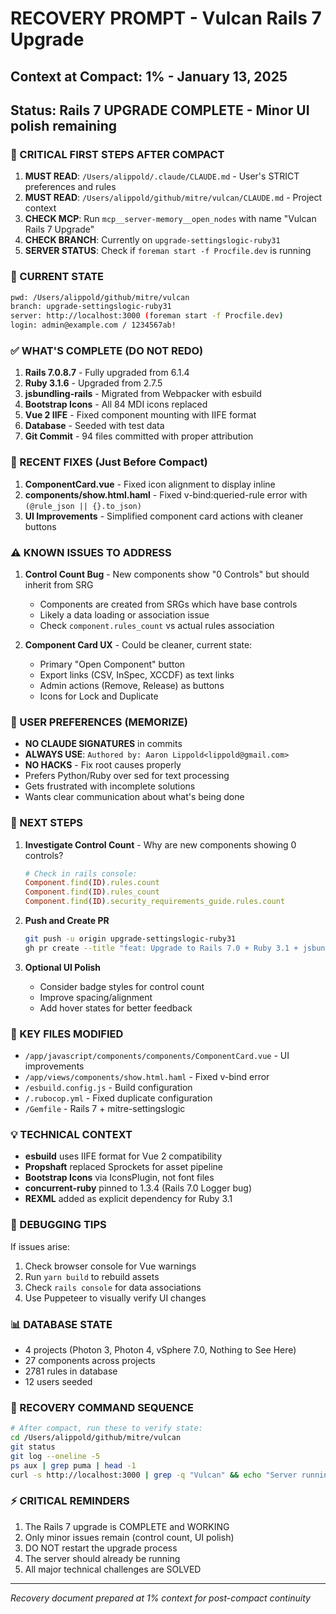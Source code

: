 # RECOVERY PROMPT - Vulcan Rails 7 Upgrade
## Context at Compact: 1% - January 13, 2025
## Status: Rails 7 UPGRADE COMPLETE - Minor UI polish remaining

### 🚨 CRITICAL FIRST STEPS AFTER COMPACT
1. **MUST READ**: `/Users/alippold/.claude/CLAUDE.md` - User's STRICT preferences and rules
2. **MUST READ**: `/Users/alippold/github/mitre/vulcan/CLAUDE.md` - Project context
3. **CHECK MCP**: Run `mcp__server-memory__open_nodes` with name "Vulcan Rails 7 Upgrade"
4. **CHECK BRANCH**: Currently on `upgrade-settingslogic-ruby31`
5. **SERVER STATUS**: Check if `foreman start -f Procfile.dev` is running

### 📍 CURRENT STATE
```bash
pwd: /Users/alippold/github/mitre/vulcan
branch: upgrade-settingslogic-ruby31
server: http://localhost:3000 (foreman start -f Procfile.dev)
login: admin@example.com / 1234567ab!
```

### ✅ WHAT'S COMPLETE (DO NOT REDO)
1. **Rails 7.0.8.7** - Fully upgraded from 6.1.4
2. **Ruby 3.1.6** - Upgraded from 2.7.5
3. **jsbundling-rails** - Migrated from Webpacker with esbuild
4. **Bootstrap Icons** - All 84 MDI icons replaced
5. **Vue 2 IIFE** - Fixed component mounting with IIFE format
6. **Database** - Seeded with test data
7. **Git Commit** - 94 files committed with proper attribution

### 🔧 RECENT FIXES (Just Before Compact)
1. **ComponentCard.vue** - Fixed icon alignment to display inline
2. **components/show.html.haml** - Fixed v-bind:queried-rule error with `(@rule_json || {}.to_json)`
3. **UI Improvements** - Simplified component card actions with cleaner buttons

### ⚠️ KNOWN ISSUES TO ADDRESS
1. **Control Count Bug** - New components show "0 Controls" but should inherit from SRG
   - Components are created from SRGs which have base controls
   - Likely a data loading or association issue
   - Check `component.rules_count` vs actual rules association

2. **Component Card UX** - Could be cleaner, current state:
   - Primary "Open Component" button
   - Export links (CSV, InSpec, XCCDF) as text links
   - Admin actions (Remove, Release) as buttons
   - Icons for Lock and Duplicate

### 📝 USER PREFERENCES (MEMORIZE)
- **NO CLAUDE SIGNATURES** in commits
- **ALWAYS USE**: `Authored by: Aaron Lippold<lippold@gmail.com>`
- **NO HACKS** - Fix root causes properly
- Prefers Python/Ruby over sed for text processing
- Gets frustrated with incomplete solutions
- Wants clear communication about what's being done

### 🎯 NEXT STEPS
1. **Investigate Control Count** - Why are new components showing 0 controls?
   ```ruby
   # Check in rails console:
   Component.find(ID).rules.count
   Component.find(ID).rules_count
   Component.find(ID).security_requirements_guide.rules.count
   ```

2. **Push and Create PR**
   ```bash
   git push -u origin upgrade-settingslogic-ruby31
   gh pr create --title "feat: Upgrade to Rails 7.0 + Ruby 3.1 + jsbundling"
   ```

3. **Optional UI Polish**
   - Consider badge styles for control count
   - Improve spacing/alignment
   - Add hover states for better feedback

### 🔑 KEY FILES MODIFIED
- `/app/javascript/components/components/ComponentCard.vue` - UI improvements
- `/app/views/components/show.html.haml` - Fixed v-bind error
- `/esbuild.config.js` - Build configuration
- `/.rubocop.yml` - Fixed duplicate configuration
- `/Gemfile` - Rails 7 + mitre-settingslogic

### 💡 TECHNICAL CONTEXT
- **esbuild** uses IIFE format for Vue 2 compatibility
- **Propshaft** replaced Sprockets for asset pipeline
- **Bootstrap Icons** via IconsPlugin, not font files
- **concurrent-ruby** pinned to 1.3.4 (Rails 7.0 Logger bug)
- **REXML** added as explicit dependency for Ruby 3.1

### 🐛 DEBUGGING TIPS
If issues arise:
1. Check browser console for Vue warnings
2. Run `yarn build` to rebuild assets
3. Check `rails console` for data associations
4. Use Puppeteer to visually verify UI changes

### 📊 DATABASE STATE
- 4 projects (Photon 3, Photon 4, vSphere 7.0, Nothing to See Here)
- 27 components across projects
- 2781 rules in database
- 12 users seeded

### 🚀 RECOVERY COMMAND SEQUENCE
```bash
# After compact, run these to verify state:
cd /Users/alippold/github/mitre/vulcan
git status
git log --oneline -5
ps aux | grep puma | head -1
curl -s http://localhost:3000 | grep -q "Vulcan" && echo "Server running"
```

### ⚡ CRITICAL REMINDERS
1. The Rails 7 upgrade is COMPLETE and WORKING
2. Only minor issues remain (control count, UI polish)
3. DO NOT restart the upgrade process
4. The server should already be running
5. All major technical challenges are SOLVED

---
*Recovery document prepared at 1% context for post-compact continuity*
